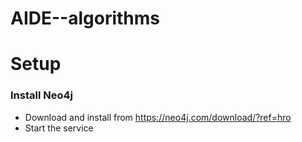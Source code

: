 
# AIDE--algorithms

# Setup

### Install Neo4j
* Download and install from https://neo4j.com/download/?ref=hro
* Start the service
